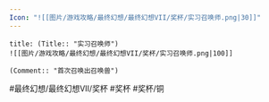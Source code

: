 ```yaml
---
Icon: "![[图片/游戏攻略/最终幻想/最终幻想VII/奖杯/实习召唤师.png|30]]"
---
```

```ad-common-bronze-trophy
title: (Title:: "实习召唤师")
![[图片/游戏攻略/最终幻想/最终幻想VII/奖杯/实习召唤师.png|100]]

(Comment:: "首次召唤出召唤兽")
```

#最终幻想/最终幻想VII/奖杯 #奖杯 #奖杯/铜

